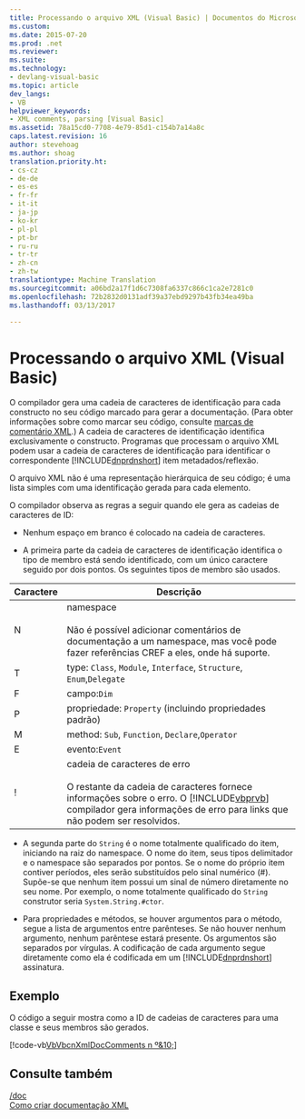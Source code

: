```yaml
---
title: Processando o arquivo XML (Visual Basic) | Documentos do Microsoft
ms.custom: 
ms.date: 2015-07-20
ms.prod: .net
ms.reviewer: 
ms.suite: 
ms.technology:
- devlang-visual-basic
ms.topic: article
dev_langs:
- VB
helpviewer_keywords:
- XML comments, parsing [Visual Basic]
ms.assetid: 78a15cd0-7708-4e79-85d1-c154b7a14a8c
caps.latest.revision: 16
author: stevehoag
ms.author: shoag
translation.priority.ht:
- cs-cz
- de-de
- es-es
- fr-fr
- it-it
- ja-jp
- ko-kr
- pl-pl
- pt-br
- ru-ru
- tr-tr
- zh-cn
- zh-tw
translationtype: Machine Translation
ms.sourcegitcommit: a06bd2a17f1d6c7308fa6337c866c1ca2e7281c0
ms.openlocfilehash: 72b2832d0131adf39a37ebd9297b43fb34ea49ba
ms.lasthandoff: 03/13/2017

---
```

# <a name="processing-the-xml-file-visual-basic"></a>Processando o arquivo XML (Visual Basic)
O compilador gera uma cadeia de caracteres de identificação para cada constructo no seu código marcado para gerar a documentação. (Para obter informações sobre como marcar seu código, consulte [marcas de comentário XML](../../../visual-basic/language-reference/xmldoc/recommended-xml-tags-for-documentation-comments.md).) A cadeia de caracteres de identificação identifica exclusivamente o constructo. Programas que processam o arquivo XML podem usar a cadeia de caracteres de identificação para identificar o correspondente [!INCLUDE[dnprdnshort](../../../csharp/getting-started/includes/dnprdnshort_md.md)] item metadados/reflexão.  
  
 O arquivo XML não é uma representação hierárquica de seu código; é uma lista simples com uma identificação gerada para cada elemento.  
  
 O compilador observa as regras a seguir quando ele gera as cadeias de caracteres de ID:  
  
-   Nenhum espaço em branco é colocado na cadeia de caracteres.  
  
-   A primeira parte da cadeia de caracteres de identificação identifica o tipo de membro está sendo identificado, com um único caractere seguido por dois pontos. Os seguintes tipos de membro são usados.  
  
|Caractere|Descrição|  
|---|---|  
|N|namespace<br /><br /> Não é possível adicionar comentários de documentação a um namespace, mas você pode fazer referências CREF a eles, onde há suporte.|  
|T|type: `Class`, `Module`, `Interface`, `Structure`, `Enum`,`Delegate`|  
|F|campo:`Dim`|  
|P|propriedade: `Property` (incluindo propriedades padrão)|  
|M|method: `Sub`, `Function`, `Declare`,`Operator`|  
|E|evento:`Event`|  
|!|cadeia de caracteres de erro<br /><br /> O restante da cadeia de caracteres fornece informações sobre o erro. O [!INCLUDE[vbprvb](../../../csharp/programming-guide/concepts/linq/includes/vbprvb_md.md)] compilador gera informações de erro para links que não podem ser resolvidos.|  
  
-   A segunda parte do `String` é o nome totalmente qualificado do item, iniciando na raiz do namespace. O nome do item, seus tipos delimitador e o namespace são separados por pontos. Se o nome do próprio item contiver períodos, eles serão substituídos pelo sinal numérico (#). Supõe-se que nenhum item possui um sinal de número diretamente no seu nome. Por exemplo, o nome totalmente qualificado do `String` construtor seria `System.String.#ctor`.  
  
-   Para propriedades e métodos, se houver argumentos para o método, segue a lista de argumentos entre parênteses. Se não houver nenhum argumento, nenhum parêntese estará presente. Os argumentos são separados por vírgulas. A codificação de cada argumento segue diretamente como ela é codificada em um [!INCLUDE[dnprdnshort](../../../csharp/getting-started/includes/dnprdnshort_md.md)] assinatura.  
  
## <a name="example"></a>Exemplo  
 O código a seguir mostra como a ID de cadeias de caracteres para uma classe e seus membros são gerados.  
  
 [!code-vb[VbVbcnXmlDocComments n º&10;](../../../visual-basic/language-reference/xmldoc/codesnippet/VisualBasic/processing-the-xml-file_1.vb)]  
  
## <a name="see-also"></a>Consulte também  
 [/doc](../../../visual-basic/reference/command-line-compiler/doc.md)   
 [Como criar documentação XML](../../../visual-basic/programming-guide/program-structure/how-to-create-xml-documentation.md)
